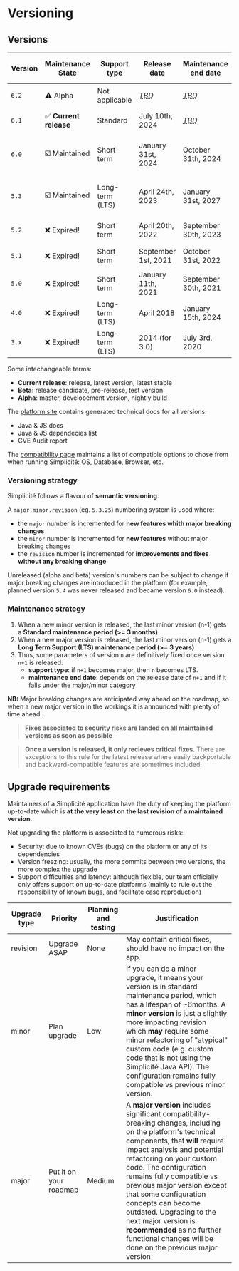 Versioning
===========

## Versions

| **Version** | **Maintenance State** | **Support type** | **Release date**                                           | **Maintenance end date**                       | **Docker images tags**                    | **Template branch** |
|-------------|-----------------------|------------------|------------------------------------------------------------|------------------------------------------------|-------------------------------------------|---------------------|
| `6.2`     | ⚠️ Alpha               | Not applicable   | *<abbr title="To Be Determined">TBD</abbr>*                | *<abbr title="To Be Determined">TBD</abbr>*  | `6-alpha[-light]`                    | `6.2[-light]`   |
| `6.1`     | ✅ **Current release** | Standard         | July 10th, 2024                                            | *<abbr title="To Be Determined">TBD</abbr>*  | `6.1[-light]`, `6.1.x`              | `6.1[-light]`       |
| `6.0`     | ☑️ Maintained          | Short term       | January 31st, 2024                                         | October 31th, 2024                           | `6[-light]`, `6.0[-light]`, `6.0.x` | `6.0[-light]`       |
| `5.3`     | ☑️ Maintained          | Long-term (LTS)  | April 24th, 2023                                           | January 31st, 2027                           | `5[-light]`, `5.3[-light]`, `5.3.x` | `5.3[-light]`       |
| `5.2`     | ❌ Expired!           | Short term       | April 20th, 2022                                           | September 30th, 2023                          | `5.2[-light]`, `5.2.x`              | `5.2[-light]`       |
| `5.1`     | ❌ Expired!           | Short term       | September 1st, 2021                                        | October 31st, 2022                            | `5.1[-light]`, `5.1.x`              | `5.1[-light]`       |
| `5.0`     | ❌ Expired!           | Short term       | January 11th, 2021                                         | September 30th, 2021                          | `5.0[-light]`, `5.0.x`              | `5.0[-light]`       |
| `4.0`     | ❌ Expired!           | Long-term (LTS)  | April 2018                                                 | January 15th, 2024                            | `4.0[-light]`                         | `4.0[-light]`       |
| `3.x`     | ❌ Expired!           | Long-term (LTS)  | 2014 (for 3.0)                                             | July 3rd, 2020                                | `3.x`                                    | `3.x`               |


Some intechangeable terms:
- **Current release**: release, latest version, latest stable
- **Beta**: release candidate, pre-release, test version
- **Alpha**: master, developement version, nightly build

The [platform site](https://platform.simplicite.io) contains generated technical docs for all versions:
- Java & JS docs
- Java & JS dependecies list
- CVE Audit report

The [compatibility page](/lesson/docs/compatibility) maintains a list of compatible options to chose from when running Simplicité: OS, Database, Browser, etc.

### Versioning strategy

Simplicité follows a flavour of **semantic versioning**. 

A `major.minor.revision` (eg. `5.3.25`) numbering system is used where:
- the `major` number is incremented for **new features whith major breaking changes**
- the `minor` number is incremented for **new features** without major breaking changes
- the `revision` number is incremented for **improvements and fixes without any breaking change**

Unreleased (alpha and beta) version's numbers can be subject to change if major breaking changes are introduced in the platform (for example, planned version `5.4` was never released and became version `6.0` instead).

### Maintenance strategy

1. When a new minor version is released, the last minor version (n-1) gets a **Standard maintenance period (>= 3 months)**
2. When a new major version is released, the last minor version (n-1) gets a **Long Term Support (LTS) maintenance period (>= 3 years)**
3. Thus, some parameters of version `n` are definitively fixed once version `n+1` is released:
    - **support type**: if `n+1` becomes major, then `n` becomes LTS. 
    - **maintenance end date**: depends on the release date of `n+1` and if it falls under the major/minor category 

**NB:** Major breaking changes are anticipated way ahead on the roadmap, so when a new major version in the workings it is announced with plenty of time ahead.

> **Fixes associated to security risks are landed on all maintained versions as soon as possible**

> **Once a version is released, it only recieves critical fixes**. There are exceptions to this rule for the latest release where easily backportable and backward-compatible features are sometimes included.

## Upgrade requirements

Maintainers of a Simplicité application have the duty of keeping the platform up-to-date which is **at the very least on the last revision of a maintained version**. 

Not upgrading the platform is associated to numerous risks:
- Security: due to known CVEs (bugs) on the platform or any of its dependencies
- Version freezing: usually, the more commits between two versions, the more complex the upgrade
- Support difficulties and latency: although flexible, our team officially only offers support on up-to-date platforms (mainly to rule out the responsibility of known bugs, and facilitate case reproduction)

| Upgrade type | Priority | Planning and testing | Justification |
|---|---|---|---|
| revision | Upgrade ASAP | None | May contain critical fixes, should have no impact on the app. |
| minor | Plan upgrade | Low | If you can do a minor upgrade, it means your version is in standard maintenance period, which has a lifespan of ~6months. A **minor version** is just a slightly more impacting revision which **may** require some minor refactoring of "atypical" custom code (e.g. custom code that is not using the Simplicité Java API). The configuration remains fully compatible vs previous minor version. |
| major | Put it on your roadmap | Medium | A **major version** includes significant compatibility-breaking changes, including on the platform's technical components, that **will** require impact analysis and potential refactoring on your custom code. The configuration remains fully compatible vs previous major version except that some configuration concepts can become outdated. Upgrading to the next major version is **recommended** as no further functional changes will be done on the previous major version |
